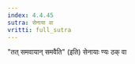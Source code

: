 ```yaml
---
index: 4.4.45
sutra: सेनाया वा
vritti: full_sutra
---
```


"तत् समवायान् समवैति" (इति) सेनायाः ण्यः ठक् वा